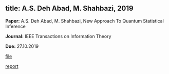title: A.S. Deh Abad, M. Shahbazi, 2019
---

**Paper:**  A.S. Deh Abad, M. Shahbazi, New Approach To Quantum Statistical Inference

**Journal:** IEEE Transactions on Information Theory

**Due:** 27.10.2019


[file](shahbazi2019/file.pdf)

[report](shahbazi2019/report.txt)


